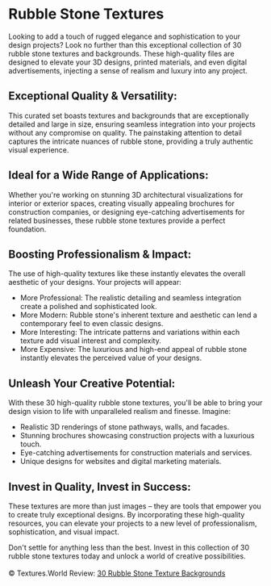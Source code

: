 <h1>Rubble Stone Textures</h1>

Looking to add a touch of rugged elegance and sophistication to your design projects? Look no further than this exceptional collection of 30 rubble stone textures and backgrounds. These high-quality files are designed to elevate your 3D designs, printed materials, and even digital advertisements, injecting a sense of realism and luxury into any project.

<h2>Exceptional Quality & Versatility:</h2>

This curated set boasts textures and backgrounds that are exceptionally detailed and large in size, ensuring seamless integration into your projects without any compromise on quality. The painstaking attention to detail captures the intricate nuances of rubble stone, providing a truly authentic visual experience.

<h2>Ideal for a Wide Range of Applications:</h2>

Whether you're working on stunning 3D architectural visualizations for interior or exterior spaces, creating visually appealing brochures for construction companies, or designing eye-catching advertisements for related businesses, these rubble stone textures provide a perfect foundation.

<h2>Boosting Professionalism & Impact:</h2>

The use of high-quality textures like these instantly elevates the overall aesthetic of your designs. Your projects will appear:
<ul>
<li>More Professional: The realistic detailing and seamless integration create a polished and sophisticated look.</li>
<li>More Modern: Rubble stone's inherent texture and aesthetic can lend a contemporary feel to even classic designs.</li>
<li>More Interesting: The intricate patterns and variations within each texture add visual interest and complexity.</li>
<li>More Expensive: The luxurious and high-end appeal of rubble stone instantly elevates the perceived value of your designs.</li>
</ul>

<h2>Unleash Your Creative Potential:</h2>

With these 30 high-quality rubble stone textures, you'll be able to bring your design vision to life with unparalleled realism and finesse. Imagine:
<ul>
<li>Realistic 3D renderings of stone pathways, walls, and facades.</li>
<li>Stunning brochures showcasing construction projects with a luxurious touch.</li>
<li>Eye-catching advertisements for construction materials and services.</li>
<li>Unique designs for websites and digital marketing materials.</li>
</ul>

<h2>Invest in Quality, Invest in Success:</h2>

These textures are more than just images – they are tools that empower you to create truly exceptional designs. By incorporating these high-quality resources, you can elevate your projects to a new level of professionalism, sophistication, and visual impact.

Don't settle for anything less than the best. Invest in this collection of 30 rubble stone textures today and unlock a world of creative possibilities.
<br><br>
© Textures.World Review: <a href="https://textures.world/stone/30-rubble-stone-texture-backgrounds">30 Rubble Stone Texture Backgrounds</a>

